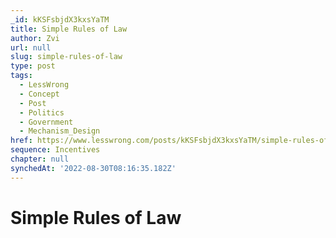 ```yaml
---
_id: kKSFsbjdX3kxsYaTM
title: Simple Rules of Law
author: Zvi
url: null
slug: simple-rules-of-law
type: post
tags:
  - LessWrong
  - Concept
  - Post
  - Politics
  - Government
  - Mechanism_Design
href: https://www.lesswrong.com/posts/kKSFsbjdX3kxsYaTM/simple-rules-of-law
sequence: Incentives
chapter: null
synchedAt: '2022-08-30T08:16:35.182Z'
---
```

# Simple Rules of Law

